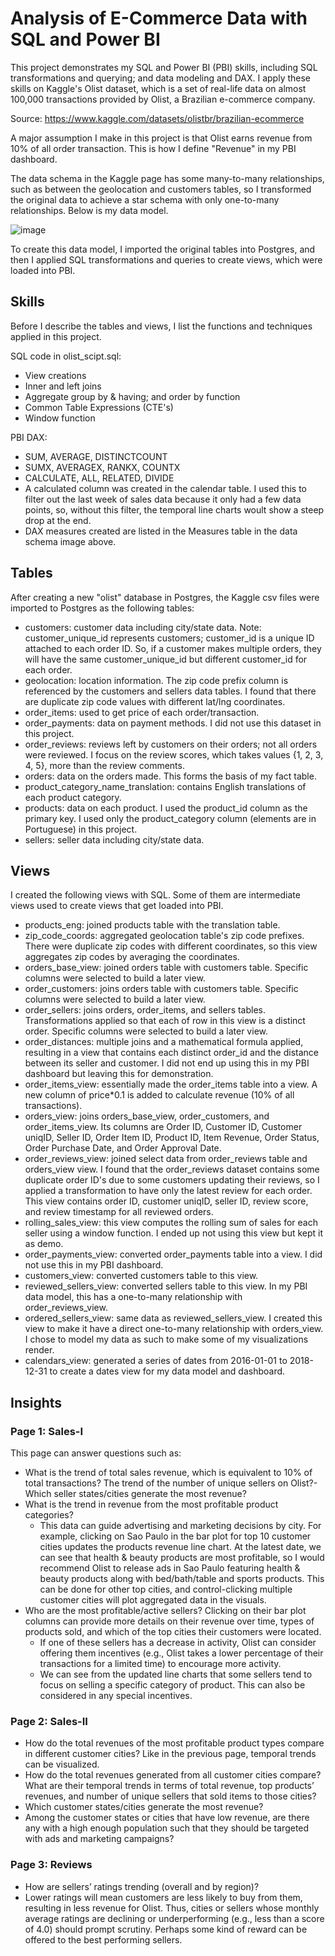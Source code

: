 # Analysis of E-Commerce Data with SQL and Power BI

This project demonstrates my SQL and Power BI (PBI) skills, including SQL transformations and querying; and data modeling and DAX. I apply these skills on Kaggle's Olist dataset, which is a set of real-life data on almost 100,000 transactions provided by Olist, a Brazilian e-commerce company.

Source: https://www.kaggle.com/datasets/olistbr/brazilian-ecommerce

A major assumption I make in this project is that Olist earns revenue from 10% of all order transaction. This is how I define "Revenue" in my PBI dashboard.

The data schema in the Kaggle page has some many-to-many relationships, such as between the geolocation and customers tables, so I transformed the original data to achieve a star schema with only one-to-many relationships. Below is my data model.

![image](https://github.com/yeonsoochung/olist/assets/90481059/dea4d0fb-92f2-46c8-a76c-4af6017113d4)

To create this data model, I imported the original tables into Postgres, and then I applied SQL transformations and queries to create views, which were loaded into PBI.

## Skills

Before I describe the tables and views, I list the functions and techniques applied in this project.

SQL code in olist_scipt.sql:
- View creations
- Inner and left joins
- Aggregate group by & having; and order by function
- Common Table Expressions (CTE's)
- Window function

PBI DAX:

- SUM, AVERAGE, DISTINCTCOUNT
- SUMX, AVERAGEX, RANKX, COUNTX
- CALCULATE, ALL, RELATED, DIVIDE
- A calculated column was created in the calendar table. I used this to filter out the last week of sales data because it only had a few data points, so, without this filter, the temporal line charts woult show a steep drop at the end.
- DAX measures created are listed in the Measures table in the data schema image above.

## Tables

After creating a new "olist" database in Postgres, the Kaggle csv files were imported to Postgres as the following tables:

- customers: customer data including city/state data. Note: customer_unique_id represents customers; customer_id is a unique ID attached to each order ID. So, if a customer makes multiple orders, they will have the same customer_unique_id but different customer_id for each order.
- geolocation: location information. The zip code prefix column is referenced by the customers and sellers data tables. I found that there are duplicate zip code values with different lat/lng coordinates.
- order_items: used to get price of each order/transaction.
- order_payments: data on payment methods. I did not use this dataset in this project.
- order_reviews: reviews left by customers on their orders; not all orders were reviewed. I focus on the review scores, which takes values {1, 2, 3, 4, 5}, more than the review comments.
- orders: data on the orders made. This forms the basis of my fact table.
- product_category_name_translation: contains English translations of each product category.
- products: data on each product. I used the product_id column as the primary key. I used only the product_category column (elements are in Portuguese) in this project.
- sellers: seller data including city/state data.

## Views

I created the following views with SQL. Some of them are intermediate views used to create views that get loaded into PBI.

- products_eng: joined products table with the translation table.
- zip_code_coords: aggregated geolocation table's zip code prefixes. There were duplicate zip codes with different coordinates, so this view aggregates zip codes by averaging the coordinates.
- orders_base_view: joined orders table with customers table. Specific columns were selected to build a later view.
- order_customers: joins orders table with customers table. Specific columns were selected to build a later view.
- order_sellers: joins orders, order_items, and sellers tables. Transformations applied so that each of row in this view is a distinct order. Specific columns were selected to build a later view.
- order_distances: multiple joins and a mathematical formula applied, resulting in a view that contains each distinct order_id and the distance between its seller and customer. I did not end up using this in my PBI dashboard but leaving this for demonstration.
- order_items_view: essentially made the order_items table into a view. A new column of price*0.1 is added to calculate revenue (10% of all transactions).
- orders_view: joins orders_base_view, order_customers, and order_items_view. Its columns are Order ID, Customer ID, Customer uniqID, Seller ID, Order Item ID, Product ID, Item Revenue, Order Status, Order Purchase Date, and Order Approval Date.
- order_reviews_view: joined select data from order_reviews table and orders_view view. I found that the order_reviews dataset contains some duplicate order ID's due to some customers updating their reviews, so I applied a transformation to have only the latest review for each order. This view contains order ID, customer uniqID, seller ID, review score, and review timestamp for all reviewed orders.
- rolling_sales_view: this view computes the rolling sum of sales for each seller using a window function. I ended up not using this view but kept it as demo.
- order_payments_view: converted order_payments table into a view. I did not use this in my PBI dashboard.
- customers_view: converted customers table to this view.
- reviewed_sellers_view: converted sellers table to this view. In my PBI data model, this has a one-to-many relationship with order_reviews_view.
- ordered_sellers_view: same data as reviewed_sellers_view. I created this view to make it have a direct one-to-many relationship with orders_view. I chose to model my data as such to make some of my visualizations render.
- calendars_view: generated a series of dates from 2016-01-01 to 2018-12-31 to create a dates view for my data model and dashboard.

## Insights
### Page 1: Sales-I

This page can answer questions such as:
- What is the trend of total sales revenue, which is equivalent to 10% of total transactions? The trend of the number of unique sellers on Olist?- Which seller states/cities generate the most revenue?
- What is the trend in revenue from the most profitable product categories?
  - This data can guide advertising and marketing decisions by city. For example, clicking on Sao Paulo in the bar plot for top 10 customer cities updates the products revenue line chart. At the latest date, we can see that health & beauty products are most profitable, so I would recommend Olist to release ads in Sao Paulo featuring health & beauty products along with bed/bath/table and sports products. This can be done for other top cities, and control-clicking multiple customer cities will plot aggregated data in the visuals.
- Who are the most profitable/active sellers? Clicking on their bar plot columns can provide more details on their revenue over time, types of products sold, and which of the top cities their customers were located.
  - If one of these sellers has a decrease in activity, Olist can consider offering them incentives (e.g., Olist takes a lower percentage of their transactions for a limited time) to encourage more activity.
  - We can see from the updated line charts that some sellers tend to focus on selling a specific category of product. This can also be considered in any special incentives.

### Page 2: Sales-II
- How do the total revenues of the most profitable product types compare in different customer cities? Like in the previous page, temporal trends can be visualized.
- How do the total revenues generated from all customer cities compare? What are their temporal trends in terms of total revenue, top products’ revenues, and number of unique sellers that sold items to those cities?
- Which customer states/cities generate the most revenue?
- Among the customer states or cities that have low revenue, are there any with a high enough population such that they should be targeted with ads and marketing campaigns?

### Page 3: Reviews
- How are sellers’ ratings trending (overall and by region)?
- Lower ratings will mean customers are less likely to buy from them, resulting in less revenue for Olist. Thus, cities or sellers whose monthly average ratings are declining or underperforming (e.g., less than a score of 4.0) should prompt scrutiny. Perhaps some kind of reward can be offered to the best performing sellers.




